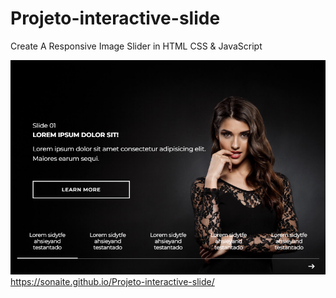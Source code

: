 # Projeto-interactive-slide
Create A Responsive Image Slider in HTML CSS & JavaScript

![preview do site](images/preview.png)
 https://sonaite.github.io/Projeto-interactive-slide/
